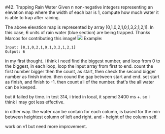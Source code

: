 #42. Trapping Rain Water
Given n non-negative integers representing an elevation map where the width of each bar is 1, compute how much water it is able to trap after raining.

The above elevation map is represented by array [0,1,0,2,1,0,1,3,2,1,2,1]. In this case, 6 units of rain water (blue section) are being trapped. Thanks Marcos for contributing this image!
<img src="http://www.leetcode.com/static/images/problemset/rainwatertrap.png">
Example:
```
Input: [0,1,0,2,1,0,1,3,2,1,2,1]
Output: 6
```

in my first thought. i think i need find the biggest number, and loop from 0 to the biggest, in each loop, loop the input array from first to end. count the first number bigger then the count, as start, then check the second bigger number as finish index. then cound the gap between start and end. set start as finish, and finish to -1. 
then count all of the number. that's the all water can be keeped.

but it failed by time. in test 314, i tried in local, it spemd 3400 ms +. so i think i may got less effective.

in other way. the water can be contain for each column, is based for the min between heightest column of left and right. and - height of the column self.

work on  v1 but need more improvement.
